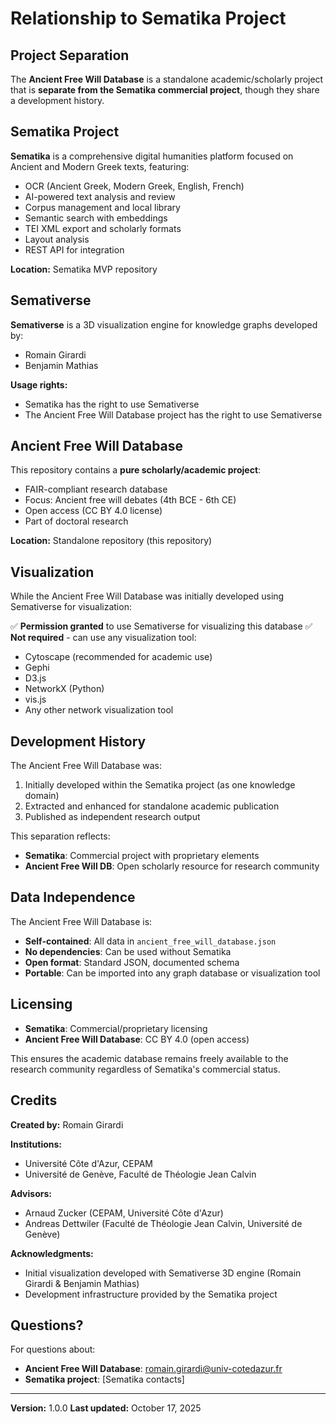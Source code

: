 # Relationship to Sematika Project

## Project Separation

The **Ancient Free Will Database** is a standalone academic/scholarly project that is **separate from the Sematika commercial project**, though they share a development history.

## Sematika Project

**Sematika** is a comprehensive digital humanities platform focused on Ancient and Modern Greek texts, featuring:
- OCR (Ancient Greek, Modern Greek, English, French)
- AI-powered text analysis and review
- Corpus management and local library
- Semantic search with embeddings
- TEI XML export and scholarly formats
- Layout analysis
- REST API for integration

**Location:** Sematika MVP repository

## Semativerse

**Semativerse** is a 3D visualization engine for knowledge graphs developed by:
- Romain Girardi
- Benjamin Mathias

**Usage rights:**
- Sematika has the right to use Semativerse
- The Ancient Free Will Database project has the right to use Semativerse

## Ancient Free Will Database

This repository contains a **pure scholarly/academic project**:
- FAIR-compliant research database
- Focus: Ancient free will debates (4th BCE - 6th CE)
- Open access (CC BY 4.0 license)
- Part of doctoral research

**Location:** Standalone repository (this repository)

## Visualization

While the Ancient Free Will Database was initially developed using Semativerse for visualization:

✅ **Permission granted** to use Semativerse for visualizing this database
✅ **Not required** - can use any visualization tool:
   - Cytoscape (recommended for academic use)
   - Gephi
   - D3.js
   - NetworkX (Python)
   - vis.js
   - Any other network visualization tool

## Development History

The Ancient Free Will Database was:
1. Initially developed within the Sematika project (as one knowledge domain)
2. Extracted and enhanced for standalone academic publication
3. Published as independent research output

This separation reflects:
- **Sematika**: Commercial project with proprietary elements
- **Ancient Free Will DB**: Open scholarly resource for research community

## Data Independence

The Ancient Free Will Database is:
- **Self-contained**: All data in `ancient_free_will_database.json`
- **No dependencies**: Can be used without Sematika
- **Open format**: Standard JSON, documented schema
- **Portable**: Can be imported into any graph database or visualization tool

## Licensing

- **Sematika**: Commercial/proprietary licensing
- **Ancient Free Will Database**: CC BY 4.0 (open access)

This ensures the academic database remains freely available to the research community regardless of Sematika's commercial status.

## Credits

**Created by:** Romain Girardi

**Institutions:**
- Université Côte d'Azur, CEPAM
- Université de Genève, Faculté de Théologie Jean Calvin

**Advisors:**
- Arnaud Zucker (CEPAM, Université Côte d'Azur)
- Andreas Dettwiler (Faculté de Théologie Jean Calvin, Université de Genève)

**Acknowledgments:**
- Initial visualization developed with Semativerse 3D engine (Romain Girardi & Benjamin Mathias)
- Development infrastructure provided by the Sematika project

## Questions?

For questions about:
- **Ancient Free Will Database**: romain.girardi@univ-cotedazur.fr
- **Sematika project**: [Sematika contacts]

---

**Version:** 1.0.0
**Last updated:** October 17, 2025
